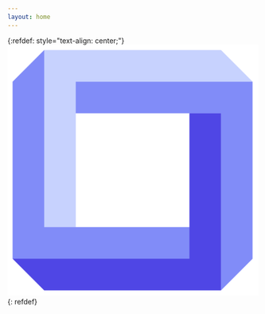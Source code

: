 ```yaml
---
layout: home
---
```


{:refdef: style="text-align: center;"}
![My Image](/assets/images/objector-icon.svg)
{: refdef}